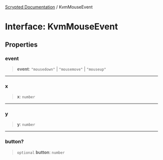[Scrypted Documentation](../globals.md) / KvmMouseEvent

# Interface: KvmMouseEvent

## Properties

### event

> **event**: `"mousedown"` \| `"mousemove"` \| `"mouseup"`

***

### x

> **x**: `number`

***

### y

> **y**: `number`

***

### button?

> `optional` **button**: `number`
